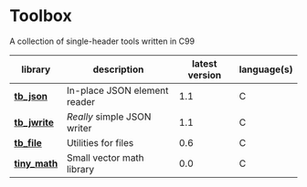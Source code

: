 # Toolbox

A collection of single-header tools written in C99

| library | description | latest version| language(s)
|---------|-------------|---------------|-------------
**[tb_json](tb_json.h)** | In-place JSON element reader | 1.1 | C
**[tb_jwrite](tb_jwrite.h)** | *Really* simple JSON writer | 1.1 | C
**[tb_file](tb_file.h)** | Utilities for files | 0.6 | C
**[tiny_math](tiny_math.h)** | Small vector math library | 0.0 | C
